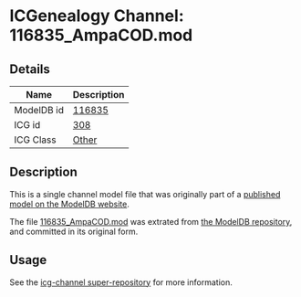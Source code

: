 # ICGenealogy Channel: 116835\_AmpaCOD.mod

## Details

Name | Description
---- | -----------
ModelDB id | [116835](http://senselab.med.yale.edu/ModelDB/ShowModel.cshtml?model=116835)
ICG id | [308](http://icg.neurotheory.ox.ac.uk/channels/other/308)
ICG Class | [Other](http://icg.neurotheory.ox.ac.uk/channels/other)

## Description

This is a single channel model file that was originally part of a [published model on the ModelDB website](http://senselab.med.yale.edu/mModelDB/ShowModel.cshtml?model=116835).

The file [116835\_AmpaCOD.mod](116835_AmpaCOD.mod) was extrated from [the ModelDB repository](http://senselab.med.yale.edu/ModelDB/ShowModel.cshtml?model=116835), and committed in its original form.

## Usage

See the [icg-channel super-repository](https://github.com/icgenealogy/icg-channels) for more information.